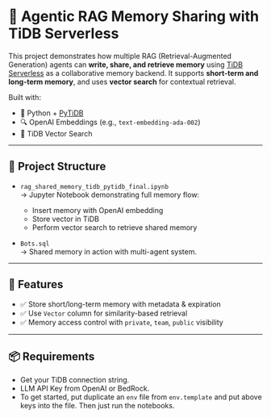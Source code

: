 # 🧠 Agentic RAG Memory Sharing with TiDB Serverless

This project demonstrates how multiple RAG (Retrieval-Augmented Generation) agents can **write, share, and retrieve memory** using [TiDB Serverless](https://tidbcloud.com) as a collaborative memory backend. It supports **short-term and long-term memory**, and uses **vector search** for contextual retrieval.

Built with:
- 🐍 Python + [PyTiDB](https://github.com/pingcap/pytidb)
- 🔍 OpenAI Embeddings (e.g., `text-embedding-ada-002`)
- 🧠 TiDB Vector Search

---

## 📁 Project Structure

- `rag_shared_memory_tidb_pytidb_final.ipynb`  
  → Jupyter Notebook demonstrating full memory flow:
  - Insert memory with OpenAI embedding
  - Store vector in TiDB
  - Perform vector search to retrieve shared memory

- `Bots.sql`  
  → Shared memory in action with multi-agent system.

---

## 🚀 Features

- ✅ Store short/long-term memory with metadata & expiration
- ✅ Use `Vector` column for similarity-based retrieval
- ✅ Memory access control with `private`, `team`, `public` visibility

---

## 📦 Requirements

- Get your TiDB connection string.
- LLM API Key from OpenAI or BedRock.
- To get started, put duplicate an `env` file from `env.template` and put above keys into the file. Then just run the notebooks.

